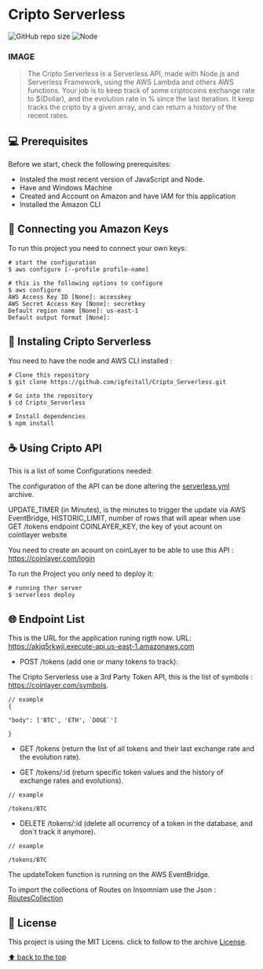 # Cripto Serverless

<!---Esses são exemplos. Veja https://shields.io para outras pessoas ou para personalizar este conjunto de escudos. Você pode querer incluir dependências, status do projeto e informações de licença aqui--->

![GitHub repo size](https://img.shields.io/github/repo-size/iuricode/README-template?style=for-the-badge)
![Node](https://img.shields.io/node/v/serverless?style=for-the-badge)


### IMAGE
 
> The Cripto Serverless is a Serverless API, made with Node.js and Serverless Framework, using the AWS Lambda and others AWS functions. Your job is to keep track of some criptocoins exchange rate to $(Dollar), and the evolution rate in % since the last iteration. It keep tracks the cripto by a given array, and can return a history of the recent rates.

## 💻 Prerequisites

Before we start, check the following prerequisites:

* Instaled the most recent version of JavaScript and Node.
* Have and Windows Machine
* Created and Account on Amazon and have IAM for this application
* Installed the Amazon CLI

## 🤖 Connecting you Amazon Keys

To run this project you need to connect your own keys:

```
# start the configuration
$ aws configure [--profile profile-name]

# this is the following options to configure
$ aws configure
AWS Access Key ID [None]: accesskey
AWS Secret Access Key [None]: secretkey
Default region name [None]: us-east-1
Default output format [None]: 
```


## 🚀 Instaling Cripto Serverless

You need to have the node and AWS CLI installed :

```
# Clone this repository
$ git clone https://github.com/igfeitall/Cripto_Serverless.git

# Go into the repository
$ cd Cripto_Serverless

# Install dependencies
$ npm install
```

## ☕ Using Cripto API

This is a list of some Configurations needed:
 
  The configuration of the API can be done altering the [serverless.yml](https://github.com/igfeitall/Cripto_Serverless/blob/main/serverless.yml) archive.

  UPDATE_TIMER (in Minutes), is the minutes to trigger the update via AWS EventBridge,
  HISTORIC_LIMIT, number of rows that will apear when use GET /tokens endpoint
  COINLAYER_KEY, the key of yout acount on cointlayer website

  You need to create an acount on coinLayer to be able to use this API : https://coinlayer.com/login

To run the Project you only need to deploy it:

```
# running ther server
$ serverless deploy
```

## 🌐 Endpoint List

  This is the URL for the application runing rigth now.
  URL: https://akjq5rkwji.execute-api.us-east-1.amazonaws.com

  - POST /tokens (add one or many tokens to track):

  The Cripto Serverless use a 3rd Party Token API, this is the list of symbols : https://coinlayer.com/symbols.

  ```
  // example
  { 

  "body": ['BTC', 'ETH', `DOGE`']

  }
  ```

  - GET /tokens (return the list of all tokens and their last exchange rate and the evolution rate).

  - GET /tokens/:id (return specific token values and the history of exchange rates and evolutions).
  
  ```
  // example

  /tokens/BTC
  ```

  - DELETE /tokens/:id (delete all ocurrency of a token in the database, and don`t track it anymore).

  ```
  // example
  
  /tokens/BTC
  ```

  The updateToken function is running on the AWS EventBridge.

  To import the collections of Routes on Insomniam use the Json : [RoutesCollection](https://github.com/igfeitall/Cripto_Serverless/blob/main/RoutesCollection.json)

## 📝 License

This project is using the MIT Licens. click to follow to the archive [License](https://github.com/igfeitall/Cripto_Serverless/blob/main/LICENSE).

[⬆ back to the top](#Cripto_Serverless)<br>
